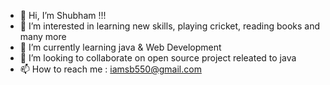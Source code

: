 - 👋 Hi, I’m Shubham !!!
- 👀 I’m interested in learning new skills, playing cricket, reading books and many more
- 🌱 I’m currently learning java & Web Development
- 💞️ I’m looking to collaborate on open source project releated to java
- 📫 How to reach me : iamsb550@gmail.com

<!---
suv-m7/suv-m7 is a ✨ special ✨ repository because its `README.md` (this file) appears on your GitHub profile.
You can click the Preview link to take a look at your changes.
--->
